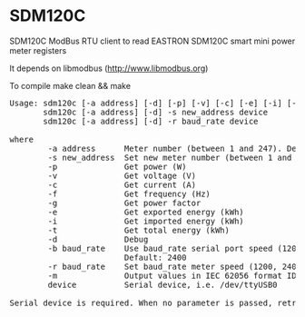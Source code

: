 # SDM120C
SDM120C ModBus RTU client to read EASTRON SDM120C smart mini power meter registers

It depends on libmodbus (http://www.libmodbus.org)

To compile
  make clean && make

<PRE>
Usage: sdm120c [-a address] [-d] [-p] [-v] [-c] [-e] [-i] [-t] [-f] [-g] [-m] [-b baud_rate] device
       sdm120c [-a address] [-d] -s new_address device
       sdm120c [-a address] [-d] -r baud_rate device

where
        -a address      Meter number (between 1 and 247). Default: 1
        -s new_address  Set new meter number (between 1 and 247)
        -p              Get power (W)
        -v              Get voltage (V)
        -c              Get current (A)
        -f              Get frequency (Hz)
        -g              Get power factor
        -e              Get exported energy (kWh)
        -i              Get imported energy (kWh)
        -t              Get total energy (kWh)
        -d              Debug
        -b baud_rate    Use baud_rate serial port speed (1200, 2400, 4800, 9600)
                        Default: 2400
        -r baud_rate    Set baud_rate meter speed (1200, 2400, 4800, 9600)
        -m              Output values in IEC 62056 format ID(VALUE*UNIT)
        device          Serial device, i.e. /dev/ttyUSB0

Serial device is required. When no parameter is passed, retrives all values
</PRE>